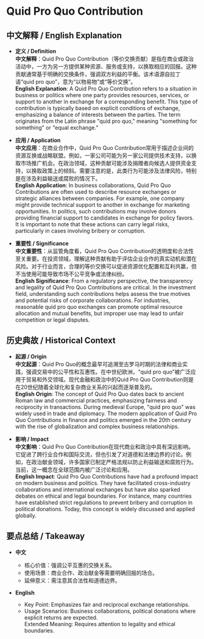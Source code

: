 # Quid Pro Quo Contribution

## 中文解释 / English Explanation

* **定义 / Definition**  
  **中文解释**：Quid Pro Quo Contribution（等价交换贡献）是指在商业或政治活动中，一方为另一方提供某种资源、服务或支持，以换取相应的回报。这种贡献通常基于明确的交换条件，强调双方利益的平衡。该术语源自拉丁语“quid pro quo”，意为“以物易物”或“等价交换”。  
  **English Explanation**: A Quid Pro Quo Contribution refers to a situation in business or politics where one party provides resources, services, or support to another in exchange for a corresponding benefit. This type of contribution is typically based on explicit conditions of exchange, emphasizing a balance of interests between the parties. The term originates from the Latin phrase "quid pro quo," meaning "something for something" or "equal exchange."

* **应用 / Application**  
  **中文应用**：在商业合作中，Quid Pro Quo Contribution常用于描述企业间的资源互换或战略联盟。例如，一家公司可能为另一家公司提供技术支持，以换取市场推广机会。在政治领域，这种贡献可能涉及捐赠者向候选人提供资金支持，以换取政策上的倾斜。需要注意的是，此类行为可能涉及法律风险，特别是在涉及利益输送或腐败的情况下。  
  **English Application**: In business collaborations, Quid Pro Quo Contributions are often used to describe resource exchanges or strategic alliances between companies. For example, one company might provide technical support to another in exchange for marketing opportunities. In politics, such contributions may involve donors providing financial support to candidates in exchange for policy favors. It is important to note that these actions can carry legal risks, particularly in cases involving bribery or corruption.

* **重要性 / Significance**  
  **中文重要性**：从监管角度看，Quid Pro Quo Contribution的透明度和合法性至关重要。在投资领域，理解这种贡献有助于评估企业合作的真实动机和潜在风险。对于行业而言，合理的等价交换可以促进资源优化配置和互利共赢，但不当使用可能导致市场不公平竞争或法律纠纷。  
  **English Significance**: From a regulatory perspective, the transparency and legality of Quid Pro Quo Contributions are critical. In the investment field, understanding such contributions helps assess the true motives and potential risks of corporate collaborations. For industries, reasonable quid pro quo exchanges can promote optimal resource allocation and mutual benefits, but improper use may lead to unfair competition or legal disputes.

## 历史典故 / Historical Context

* **起源 / Origin**  
  **中文起源**：Quid Pro Quo的概念最早可追溯至古罗马时期的法律和商业实践，强调交易中的公平性和互惠性。在中世纪欧洲，“quid pro quo”被广泛应用于贸易和外交领域。现代金融和政治中的Quid Pro Quo Contribution则是在20世纪随着全球化和复杂商业关系的兴起而逐渐普及的。  
  **English Origin**: The concept of Quid Pro Quo dates back to ancient Roman law and commercial practices, emphasizing fairness and reciprocity in transactions. During medieval Europe, "quid pro quo" was widely used in trade and diplomacy. The modern application of Quid Pro Quo Contributions in finance and politics emerged in the 20th century with the rise of globalization and complex business relationships.

* **影响 / Impact**  
  **中文影响**：Quid Pro Quo Contribution在现代商业和政治中具有深远影响。它促进了跨行业合作和国际交流，但也引发了对道德和法律边界的讨论。例如，在政治献金领域，许多国家已制定严格法规以防止利益输送和腐败行为。当前，这一概念在全球范围内被广泛讨论和应用。  
  **English Impact**: Quid Pro Quo Contributions have had a profound impact on modern business and politics. They have facilitated cross-industry collaborations and international exchanges but have also sparked debates on ethical and legal boundaries. For instance, many countries have established strict regulations to prevent bribery and corruption in political donations. Today, this concept is widely discussed and applied globally.

## 要点总结 / Takeaway

* **中文**  
  - 核心价值：强调公平互惠的交换关系。  
  - 使用场景：商业合作、政治献金等需要明确回报的场合。  
  - 延伸意义：需注意其合法性和道德边界。

* **English**  
  - Key Point: Emphasizes fair and reciprocal exchange relationships.  
  - Usage Scenarios: Business collaborations, political donations where explicit returns are expected.  
   Extended Meaning: Requires attention to legality and ethical boundaries.